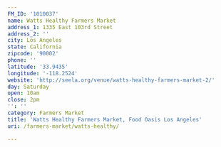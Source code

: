 ```yaml
---
FM_ID: '1010037'
name: Watts Healthy Farmers Market
address_1: 1335 East 103rd Street
address_2: ''
city: Los Angeles
state: California
zipcode: '90002'
phone: ''
latitude: '33.9435'
longitude: '-118.2524'
website: 'http://seela.org/venue/watts-healthy-farmers-market-2/'
day: Saturday
open: 10am
close: 2pm
'': ''
category: Farmers Market
title: 'Watts Healthy Farmers Market, Food Oasis Los Angeles'
uri: /farmers-market/watts-healthy/

---
```


